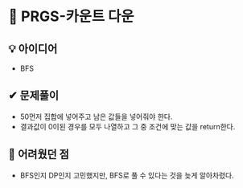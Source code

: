 # 🔎 PRGS-카운트 다운
## 💡 아이디어
- BFS
## ✔ 문제풀이
- 50먼저 집합에 넣어주고 남은 값들을 넣어줘야 한다.
- 결과값이 0이된 경우를 모두 나열하고 그 중 조건에 맞는 값을 return한다.

## 🤕 어려웠던 점
- BFS인지 DP인지 고민했지만, BFS로 풀 수 있다는 것을 늦게 알아차렸다.